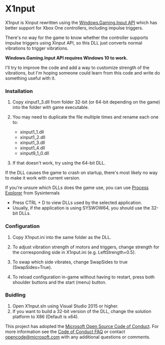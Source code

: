 # X1nput

X1nput is Xinput rewritten using the [Windows.Gaming.Input API](https://docs.microsoft.com/en-us/uwp/api/windows.gaming.input) which has better support for Xbox One controllers, including impulse triggers.

There's no way for the game to know whether the controller supports impulse triggers using Xinput API, so this DLL just converts normal vibrations to trigger vibrations.

**Windows.Gaming.Input API requires Windows 10 to work.**

I'll try to improve the code and add a way to customize strength of the vibrations, but I'm hoping someone could learn from this code and write do something useful with it.

### Installation

1. Copy xinput1_3.dll from folder 32-bit (or 64-bit depending on the game) into the folder with game executable.

2. You may need to duplicate the file multiple times and rename each one to:  
	- xinput1_1.dll  
	- xinput1_2.dll  
	- xinput1_3.dll  
	- xinput1_4.dll  
	- xinput9_1_0.dll
																				 
3. If that doesn't work, try using the 64-bit DLL.

If the DLL causes the game to crash on startup, there's most likely no way to make it work with current version.

If you're unsure which DLLs does the game use, you can use [Process Explorer](https://docs.microsoft.com/en-us/sysinternals/downloads/process-explorer) from Sysinternals
* Press CTRL + D to view DLLs used by the selected application.
* Usually, if the application is using SYSWOW64, you should use the 32-bit DLLs.

### Configuration

1. Copy X1nput.ini into the same folder as the DLL.

2. To adjust vibration strength of motors and triggers, change strength for the corresponding side in X1nput.ini (e.g. LeftStrength=0.5).

3. To swap which side vibrates, change SwapSides to true (SwapSides=True).

4. To reload configuration in-game without having to restart, press both shoulder buttons and the start (menu) button.

### Buidling

1. Open X1nput.sln using Visual Studio 2015 or higher.
2. If you want to build a 32-bit version of the DLL, change the solution platform to X86 (Default is x64).

This project has adopted the [Microsoft Open Source Code of
Conduct](https://opensource.microsoft.com/codeofconduct/).
For more information see the [Code of Conduct
FAQ](https://opensource.microsoft.com/codeofconduct/faq/) or
contact [opencode@microsoft.com](mailto:opencode@microsoft.com)
with any additional questions or comments.
